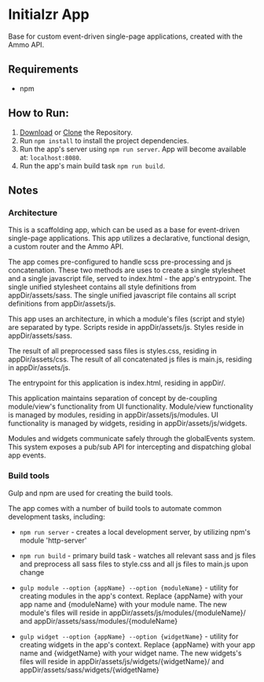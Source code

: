 # Initialzr App

Base for custom event-driven single-page applications, created with the Ammo API.

## Requirements
* npm

## How to Run:

1. [Download](https://github.com/nevendyulgerov/initialzr-app/archive/master.zip) or [Clone](https://github.com/nevendyulgerov/initialzr-app.git) the Repository.
2. Run `npm install` to install the project dependencies.
3. Run the app's server using `npm run server`. App will become available at: `localhost:8080`.
4. Run the app's main build task `npm run build`.

## Notes

### Architecture

This is a scaffolding app, which can be used as a base for event-driven single-page applications. This app utilizes a declarative, functional design, a custom router and the Ammo API.

The app comes pre-configured to handle scss pre-processing and js concatenation. These two methods are uses to create a single stylesheet and a single javascript file, served to index.html - the app's entrypoint. The single unified stylesheet contains all style definitions from appDir/assets/sass. The single unified javascript file contains all script definitions from appDir/assets/js.

This app uses an architecture, in which a module's files (script and style) are separated by type. Scripts reside in appDir/assets/js. Styles reside in appDir/assets/sass.

The result of all preprocessed sass files is styles.css, residing in appDir/assets/css. The result of all concatenated js files is main.js, residing in appDir/assets/js.

The entrypoint for this application is index.html, residing in appDir/.

This application maintains separation of concept by de-coupling module/view's functionality from UI functionality. Module/view functionality is managed by modules, residing in appDir/assets/js/modules. UI functionality is managed by widgets, residing in appDir/assets/js/widgets.

Modules and widgets communicate safely through the globalEvents system. This system exposes a pub/sub API for intercepting and dispatching global app events.

### Build tools

Gulp and npm are used for creating the build tools.

The app comes with a number of build tools to automate common development tasks, including:

- `npm run server` - creates a local development server, by utilizing npm's module 'http-server'

- `npm run build` - primary build task - watches all relevant sass and js files and preprocess all sass files to style.css and all js files to main.js upon change

- `gulp module --option {appName} --option {moduleName}` - utility for creating modules in the app's context. Replace {appName} with your app name and {moduleName} with your module name. The new module's files will reside in appDir/assets/js/modules/{moduleName}/ and appDir/assets/sass/modules/{moduleName}

- `gulp widget --option {appName} --option {widgetName}` - utility for creating widgets in the app's context. Replace {appName} with your app name and {widgetName} with your widget name. The new widgets's files will reside in appDir/assets/js/widgets/{widgetName}/ and appDir/assets/sass/widgets/{widgetName}
